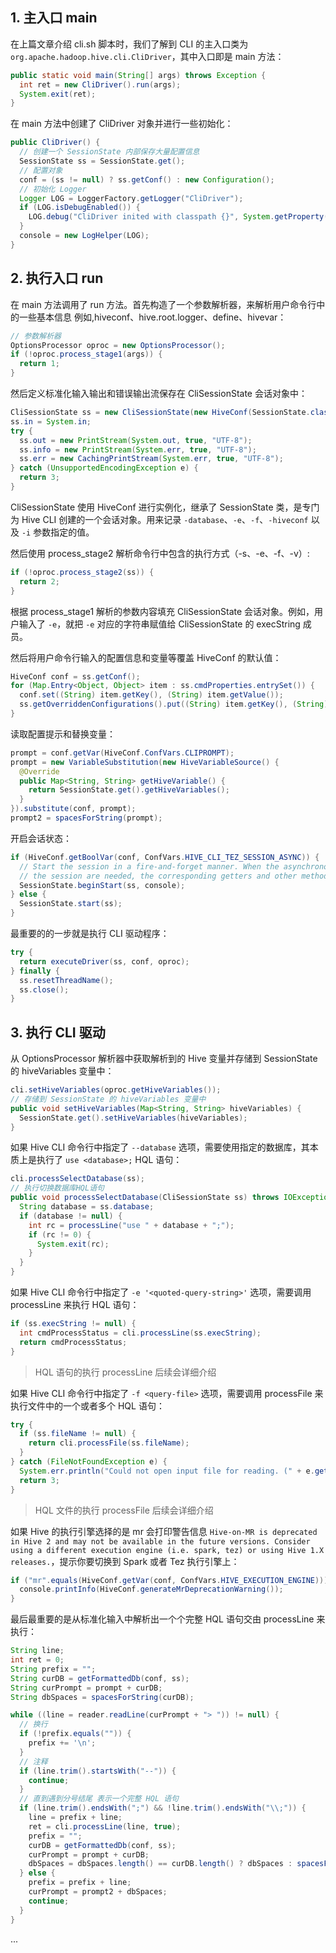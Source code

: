 
## 1. 主入口 main

在上篇文章介绍 cli.sh 脚本时，我们了解到 CLI 的主入口类为 `org.apache.hadoop.hive.cli.CliDriver`，其中入口即是 main 方法：
```java
public static void main(String[] args) throws Exception {
  int ret = new CliDriver().run(args);
  System.exit(ret);
}
```
在 main 方法中创建了 CliDriver 对象并进行一些初始化：
```java
public CliDriver() {
  // 创建一个 SessionState 内部保存大量配置信息
  SessionState ss = SessionState.get();
  // 配置对象
  conf = (ss != null) ? ss.getConf() : new Configuration();
  // 初始化 Logger
  Logger LOG = LoggerFactory.getLogger("CliDriver");
  if (LOG.isDebugEnabled()) {
    LOG.debug("CliDriver inited with classpath {}", System.getProperty("java.class.path"));
  }
  console = new LogHelper(LOG);
}
```

## 2. 执行入口 run

在 main 方法调用了 run 方法。首先构造了一个参数解析器，来解析用户命令行中的一些基本信息 例如,hiveconf、hive.root.logger、define、hivevar：
```java
// 参数解析器
OptionsProcessor oproc = new OptionsProcessor();
if (!oproc.process_stage1(args)) {
  return 1;
}
```
然后定义标准化输入输出和错误输出流保存在 CliSessionState 会话对象中：
```java
CliSessionState ss = new CliSessionState(new HiveConf(SessionState.class));
ss.in = System.in;
try {
  ss.out = new PrintStream(System.out, true, "UTF-8");
  ss.info = new PrintStream(System.err, true, "UTF-8");
  ss.err = new CachingPrintStream(System.err, true, "UTF-8");
} catch (UnsupportedEncodingException e) {
  return 3;
}
```
CliSessionState 使用 HiveConf 进行实例化，继承了 SessionState 类，是专门为 Hive CLI 创建的一个会话对象。用来记录 `-database`、`-e`、`-f`、`-hiveconf` 以及 `-i` 参数指定的值。

然后使用 process_stage2 解析命令行中包含的执行方式（-s、-e、-f、-v）:
```java
if (!oproc.process_stage2(ss)) {
  return 2;
}
```
根据 process_stage1 解析的参数内容填充 CliSessionState 会话对象。例如，用户输入了 `-e`，就把 `-e` 对应的字符串赋值给 CliSessionState 的 execString 成员。

然后将用户命令行输入的配置信息和变量等覆盖 HiveConf 的默认值：
```java
HiveConf conf = ss.getConf();
for (Map.Entry<Object, Object> item : ss.cmdProperties.entrySet()) {
  conf.set((String) item.getKey(), (String) item.getValue());
  ss.getOverriddenConfigurations().put((String) item.getKey(), (String) item.getValue());
}
```
读取配置提示和替换变量：
```java
prompt = conf.getVar(HiveConf.ConfVars.CLIPROMPT);
prompt = new VariableSubstitution(new HiveVariableSource() {
  @Override
  public Map<String, String> getHiveVariable() {
    return SessionState.get().getHiveVariables();
  }
}).substitute(conf, prompt);
prompt2 = spacesForString(prompt);
```
开启会话状态：
```java
if (HiveConf.getBoolVar(conf, ConfVars.HIVE_CLI_TEZ_SESSION_ASYNC)) {
  // Start the session in a fire-and-forget manner. When the asynchronously initialized parts of
  // the session are needed, the corresponding getters and other methods will wait as needed.
  SessionState.beginStart(ss, console);
} else {
  SessionState.start(ss);
}
```
最重要的的一步就是执行 CLI 驱动程序：
```java
try {
  return executeDriver(ss, conf, oproc);
} finally {
  ss.resetThreadName();
  ss.close();
}
```

## 3. 执行 CLI 驱动

从 OptionsProcessor 解析器中获取解析到的 Hive 变量并存储到 SessionState 的 hiveVariables 变量中：
```java
cli.setHiveVariables(oproc.getHiveVariables());
// 存储到 SessionState 的 hiveVariables 变量中
public void setHiveVariables(Map<String, String> hiveVariables) {
  SessionState.get().setHiveVariables(hiveVariables);
}
```
如果 Hive CLI 命令行中指定了 `--database` 选项，需要使用指定的数据库，其本质上是执行了 `use <database>;` HQL 语句：
```java
cli.processSelectDatabase(ss);
// 执行切换数据库HQL语句
public void processSelectDatabase(CliSessionState ss) throws IOException {
  String database = ss.database;
  if (database != null) {
    int rc = processLine("use " + database + ";");
    if (rc != 0) {
      System.exit(rc);
    }
  }
}
```
如果 Hive CLI 命令行中指定了 `-e '<quoted-query-string>'` 选项，需要调用 processLine 来执行 HQL 语句：
```java
if (ss.execString != null) {
  int cmdProcessStatus = cli.processLine(ss.execString);
  return cmdProcessStatus;
}
```
> HQL 语句的执行 processLine 后续会详细介绍

如果 Hive CLI 命令行中指定了 `-f <query-file>` 选项，需要调用 processFile 来执行文件中的一个或者多个 HQL 语句：
```java
try {
  if (ss.fileName != null) {
    return cli.processFile(ss.fileName);
  }
} catch (FileNotFoundException e) {
  System.err.println("Could not open input file for reading. (" + e.getMessage() + ")");
  return 3;
}
```
> HQL 文件的执行 processFile 后续会详细介绍

如果 Hive 的执行引擎选择的是 mr 会打印警告信息 `Hive-on-MR is deprecated in Hive 2 and may not be available in the future versions. Consider using a different execution engine (i.e. spark, tez) or using Hive 1.X releases.`，提示你要切换到 Spark 或者 Tez 执行引擎上：
```java
if ("mr".equals(HiveConf.getVar(conf, ConfVars.HIVE_EXECUTION_ENGINE))) {
  console.printInfo(HiveConf.generateMrDeprecationWarning());
}
```
最后最重要的是从标准化输入中解析出一个个完整 HQL 语句交由 processLine 来执行：
```java
String line;
int ret = 0;
String prefix = "";
String curDB = getFormattedDb(conf, ss);
String curPrompt = prompt + curDB;
String dbSpaces = spacesForString(curDB);

while ((line = reader.readLine(curPrompt + "> ")) != null) {
  // 换行
  if (!prefix.equals("")) {
    prefix += '\n';
  }
  // 注释
  if (line.trim().startsWith("--")) {
    continue;
  }
  // 直到遇到分号结尾 表示一个完整 HQL 语句
  if (line.trim().endsWith(";") && !line.trim().endsWith("\\;")) {
    line = prefix + line;
    ret = cli.processLine(line, true);
    prefix = "";
    curDB = getFormattedDb(conf, ss);
    curPrompt = prompt + curDB;
    dbSpaces = dbSpaces.length() == curDB.length() ? dbSpaces : spacesForString(curDB);
  } else {
    prefix = prefix + line;
    curPrompt = prompt2 + dbSpaces;
    continue;
  }
}
```




...
